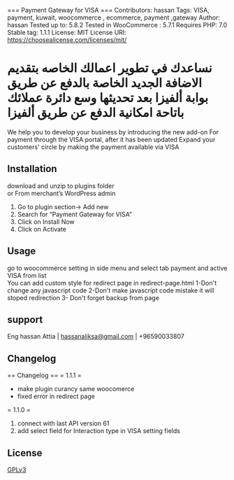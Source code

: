 === Payment Gateway for VISA ===
Contributors: hassan
Tags: VISA, payment, kuwait, woocommerce , ecommerce, payment ,gateway
Author: hassan
Tested up to: 5.8.2
Tested in WooCommerce : 5.7.1
Requires PHP: 7.0
Stable tag: 1.1.1
License: MIT
License URI: https://choosealicense.com/licenses/mit/

نساعدك في تطوير اعمالك الخاصه بتقديم الاضافة الجديد
الخاصة بالدفع عن طريق بوابة ألفيزا بعد تحديثها
وسع دائرة عملائك باتاحة امكانية الدفع عن طريق ألفيزا
==========
We help you to develop your business by introducing the new add-on
For payment through the VISA portal, after it has been updated
Expand your customers' circle by making the payment available via VISA

## Installation

download and unzip to plugins folder
<br/>
or
From merchant’s WordPress admin

1. Go to plugin section-> Add new
2. Search for “Payment Gateway for VISA”
3. Click on Install Now
4. Click on Activate

## Usage

go to woocommerce setting in side menu and select tab payment and active VISA from list
<br/>
You can add custom style for redirect page in redirect-page.html
1-Don't change any javascript code
2-Don't make javascript code mistake it will stoped redirection
3- Don't forget backup from page

## support
Eng hassan Attia | hassanaliksa@gmail.com | +96590033807


## Changelog

== Changelog ==
= 1.1.1 =

- make plugin curancy same woocomerce
- fixed error in redirect page

= 1.1.0 =

1. connect with last API version 61
2. add select field for Interaction type in VISA setting fields

## License

[GPLv3](https://choosealicense.com/licenses/agpl-3.0/)
